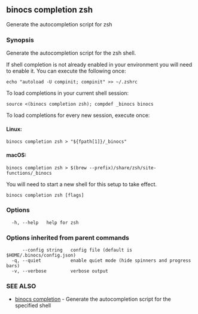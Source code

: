 ## binocs completion zsh

Generate the autocompletion script for zsh

### Synopsis

Generate the autocompletion script for the zsh shell.

If shell completion is not already enabled in your environment you will need
to enable it.  You can execute the following once:

	echo "autoload -U compinit; compinit" >> ~/.zshrc

To load completions in your current shell session:

	source <(binocs completion zsh); compdef _binocs binocs

To load completions for every new session, execute once:

#### Linux:

	binocs completion zsh > "${fpath[1]}/_binocs"

#### macOS:

	binocs completion zsh > $(brew --prefix)/share/zsh/site-functions/_binocs

You will need to start a new shell for this setup to take effect.


```
binocs completion zsh [flags]
```

### Options

```
  -h, --help   help for zsh
```

### Options inherited from parent commands

```
      --config string   config file (default is $HOME/.binocs/config.json)
  -q, --quiet           enable quiet mode (hide spinners and progress bars)
  -v, --verbose         verbose output
```

### SEE ALSO

* [binocs completion](binocs_completion.md)	 - Generate the autocompletion script for the specified shell

